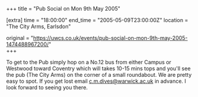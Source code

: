 +++
title = "Pub Social on Mon 9th May 2005"

[extra]
time = "18:00:00"
end_time = "2005-05-09T23:00:00Z"
location = "The City Arms, Earlsdon"

original = "https://uwcs.co.uk/events/pub-social-on-mon-9th-may-2005-1474488967200/"    
+++

To get to the Pub simply hop on a No.12 bus from either Campus or Westwood toward Coventry which will takes 10-15 mins tops and you'll see the pub (The City Arms) on the corner of a small roundabout. We are pretty easy to spot. If you get lost email c.m.dives@warwick.ac.uk in advance. I look forward to seeing you there.

